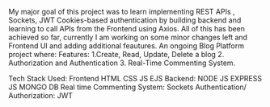 My major goal of this project was to learn implementing REST APIs , Sockets, JWT Cookies-based authentication by building backend and learning to call APIs from the Frontend using Axios.
All of this has been achieved so far, currently I am working on some minor changes left and Frontend UI and adding additional feautures. An ongoing Blog Platform project where:
 Features: 
 1.Create, Read, Update, Delete a blog 
 2. Authorization and Authentication 
3. Real-Time Commenting System.

Tech Stack Used: 
Frontend 
HTML CSS JS EJS 
Backend: 
NODE JS EXPRESS JS MONGO DB 
Real time Commenting System: 
Sockets 
Authentication/ Authorization:
 JWT